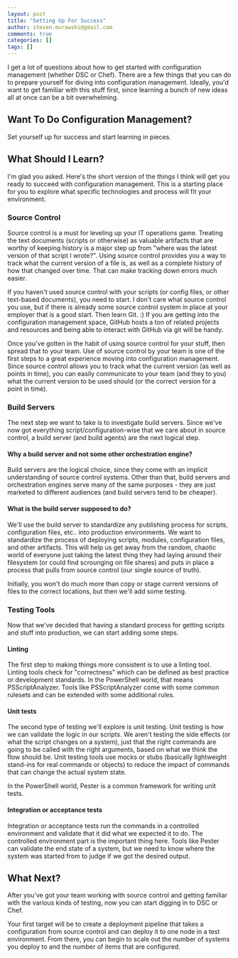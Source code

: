 ```yaml
---
layout: post
title: "Setting Up For Success"
author: steven.murawski@gmail.com
comments: true
categories: []
tags: []
---
```


I get a lot of questions about how to get started with configuration management (whether DSC or Chef).  There are a few things that you can do to prepare yourself for diving into configuration management.  Ideally, you'd want to get familiar with this stuff first, since learning a bunch of new ideas all at once can be a bit overwhelming.  

## Want To Do Configuration Management?

Set yourself up for success and start learning in pieces.

## What Should I Learn?

I'm glad you asked.  Here's the short version of the things I think will get you ready to succeed with configuration management.  This is a starting place for you to explore what specific technologies and process will fit your environment.

### Source Control

Source control is a must for leveling up your IT operations game.  Treating the text documents (scripts or otherwise) as valuable artifacts that are worthy of keeping history is a major step up from "where was the latest version of that script I wrote?".  Using source control provides you a way to track what the current version of a file is, as well as a complete history of how that changed over time.  That can make tracking down errors much easier.

If you haven't used source control with your scripts (or config files, or other text-based documents), you need to start.  I don't care what source control you use, but if there is already some source control system in place at your employer that is a good start.  Then learn Git. :)  If you are getting into the configuration management space, GitHub hosts a ton of related projects and resources and being able to interact with GitHub via git will be handy.

Once you've gotten in the habit of using source control for your stuff, then spread that to your team.  Use of source control by your team is one of the first steps to a great experience moving into configuration management.  Since source control allows you to track what the current version (as well as points in time), you can easily communicate to your team (and they to you) what the current version to be used should (or the correct version for a point in time).

### Build Servers

The next step we want to take is to investigate build servers.  Since we've now got everything script/configuration-wise that we care about in source control, a build server (and build agents) are the next logical step.  

#### Why a build server and not some other orchestration engine?

Build servers are the logical choice, since they come with an implicit understanding of source control systems.  Other than that, build servers and orchestration engines serve many of the same purposes - they are just marketed to different audiences (and build servers tend to be cheaper).  

#### What is the build server supposed to do?

We'll use the build server to standardize any publishing process for scripts, configuration files, etc.. into production environments.  We want to standardize the process of deploying scripts, modules, configuration files, and other artifacts.  This will help us get away from the random, chaotic world of everyone just taking the latest thing they had laying around their filesystem (or could find scrounging on file shares) and puts in place a process that pulls from source control (our single source of truth).

Initially, you won't do much more than copy or stage current versions of files to the correct locations, but then we'll add some testing.

### Testing Tools

Now that we've decided that having a standard process for getting scripts and stuff into production, we can start adding some steps.  

#### Linting

The first step to making things more consistent is to use a linting tool.  Linting tools check for "correctness" which can be defined as best practice or development standards.  In the PowerShell world, that means PSScriptAnalyzer.  Tools like PSScriptAnalyzer come with some common rulesets and can be extended with some additional rules.

#### Unit tests

The second type of testing we'll explore is unit testing.  Unit testing is how we can validate the logic in our scripts.  We aren't testing the side effects (or what the script changes on a system), just that the right commands are going to be called with the right arguments, based on what we think the flow should be.  Unit testing tools use mocks or stubs (basically lightweight stand-ins for real commands or objects) to reduce the impact of commands that can change the actual system state.

In the PowerShell world, Pester is a common framework for writing unit tests.

#### Integration or acceptance tests

Integration or acceptance tests run the commands in a controlled environment and validate that it did what we expected it to do.  The controlled environment part is the important thing here.  Tools like Pester can validate the end state of a system, but we need to know where the system was started from to judge if we got the desired output.

##  What Next?

After you've got your team working with source control and getting familiar with the various kinds of testing, now you can start digging in to DSC or Chef.

Your first target will be to create a deployment pipeline that takes a configuration from source control and can deploy it to one node in a test environment.  From there, you can begin to scale out the number of systems you deploy to and the number of items that are configured.

